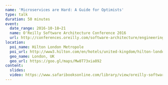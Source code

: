 ```yaml
---
name: 'Microservices are Hard: A Guide for Optimists'
type: talk
duration: 50 minutes
event:
  date_range: 2016-10-18⋯21
  name: O'Reilly Software Architecture Conference 2016
  url: http://conferences.oreilly.com/software-architecture/engineering-business-eu
location:
  poi_name: Hilton London Metropole
  poi_url: http://www3.hilton.com/en/hotels/united-kingdom/hilton-london-metropole-LONMETW/index.html
  geo_name: London, UK
  geo_url: https://goo.gl/maps/Mw8T73xia892
content:
  slides:
  video: https://www.safaribooksonline.com/library/view/oreilly-software-architecture/9781491958490/video284870.html
---
```

